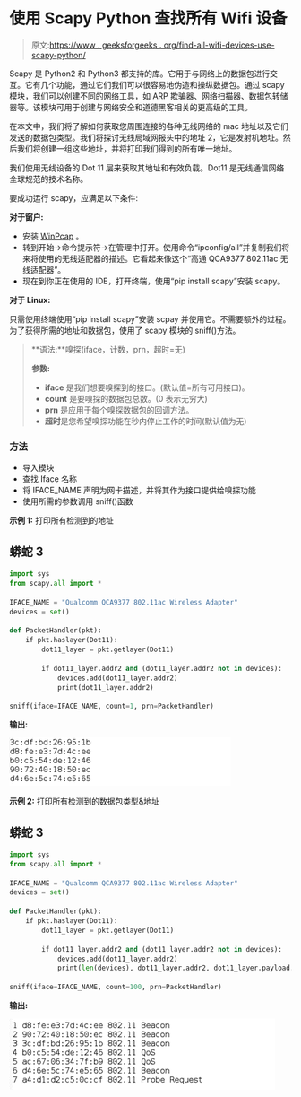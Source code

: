 # 使用 Scapy Python 查找所有 Wifi 设备

> 原文:[https://www . geeksforgeeks . org/find-all-wifi-devices-use-scapy-python/](https://www.geeksforgeeks.org/finding-all-wifi-devices-using-scapy-python/)

Scapy 是 Python2 和 Python3 都支持的库。它用于与网络上的数据包进行交互。它有几个功能，通过它们我们可以很容易地伪造和操纵数据包。通过 scapy 模块，我们可以创建不同的网络工具，如 ARP 欺骗器、网络扫描器、数据包转储器等。该模块可用于创建与网络安全和道德黑客相关的更高级的工具。

在本文中，我们将了解如何获取您周围连接的各种无线网络的 mac 地址以及它们发送的数据包类型。我们将探讨无线局域网报头中的地址 2，它是发射机地址。然后我们将创建一组这些地址，并将打印我们得到的所有唯一地址。

我们使用无线设备的 Dot 11 层来获取其地址和有效负载。Dot11 是无线通信网络全球规范的技术名称。

要成功运行 scapy，应满足以下条件:

**对于窗户:**

*   安装 [WinPcap](https://www.winpcap.org/install/) 。
*   转到开始->命令提示符->在管理中打开。使用命令“ipconfig/all”并复制我们将来将使用的无线适配器的描述。它看起来像这个“高通 QCA9377 802.11ac 无线适配器”。
*   现在到你正在使用的 IDE，打开终端，使用“pip install scapy”安装 scapy。

**对于 Linux:**

只需使用终端使用“pip install scapy”安装 scpay 并使用它。不需要额外的过程。为了获得所需的地址和数据包，使用了 scapy 模块的 sniff()方法。

> **语法:**嗅探(iface，计数，prn，超时=无)
> 
> **参数:**
> 
> *   **iface** 是我们想要嗅探到的接口。(默认值=所有可用接口)。
> *   **count** 是要嗅探的数据包总数。(0 表示无穷大)
> *   **prn** 是应用于每个嗅探数据包的回调方法。
> *   **超时**是您希望嗅探功能在秒内停止工作的时间(默认值为无)

### 方法

*   导入模块
*   查找 Iface 名称
*   将 IFACE_NAME 声明为网卡描述，并将其作为接口提供给嗅探功能
*   使用所需的参数调用 sniff()函数

**示例 1:** 打印所有检测到的地址

## 蟒蛇 3

```py
import sys
from scapy.all import *

IFACE_NAME = "Qualcomm QCA9377 802.11ac Wireless Adapter"
devices = set()

def PacketHandler(pkt):
    if pkt.haslayer(Dot11):
        dot11_layer = pkt.getlayer(Dot11)

        if dot11_layer.addr2 and (dot11_layer.addr2 not in devices):
            devices.add(dot11_layer.addr2)
            print(dot11_layer.addr2)

sniff(iface=IFACE_NAME, count=1, prn=PacketHandler)
```

**输出:**

![](img/416fea13c9c873819b315ccc99612a08.png)

**示例 2:** 打印所有检测到的数据包类型&地址

## 蟒蛇 3

```py
import sys
from scapy.all import *

IFACE_NAME = "Qualcomm QCA9377 802.11ac Wireless Adapter"
devices = set()

def PacketHandler(pkt):
    if pkt.haslayer(Dot11):
        dot11_layer = pkt.getlayer(Dot11)

        if dot11_layer.addr2 and (dot11_layer.addr2 not in devices):
            devices.add(dot11_layer.addr2)
            print(len(devices), dot11_layer.addr2, dot11_layer.payload.name)

sniff(iface=IFACE_NAME, count=100, prn=PacketHandler)
```

**输出:**

![](img/c02a300e16a0620872e78c904b73b7d8.png)